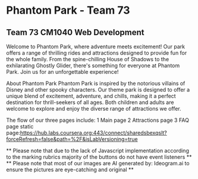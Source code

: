 # Phantom Park - Team 73
 
## Team 73 CM1040 Web Development 
Welcome to Phantom Park, where adventure meets excitement! Our park offers a range of thrilling rides and attractions designed to provide fun for the whole family. From the spine-chilling House of Shadows to the exhilarating Ghostly Glider, there's something for everyone at Phantom Park. Join us for an unforgettable experience!

About Phantom Park
Phantom Park is inspired by the notorious villains of Disney and other spooky characters. Our theme park is designed to offer a unique blend of excitement, adventure, and chills, making it a perfect destination for thrill-seekers of all ages. Both children and adults are welcome to explore and enjoy the diverse range of attractions we offer.

The flow of our three pages include:
1 Main page
2 Attractions page
3 FAQ page
static page:https://hub.labs.coursera.org:443/connect/sharedsbexqslt?forceRefresh=false&path=%2F&isLabVersioning=true

** Please note that due to the lack of Javascript implementation according to the marking rubrics majority of the buttons do not have event listeners **
** Please note that most of our images are AI generated by: Ideogram.ai to ensure the pictures are eye-catching and original **
